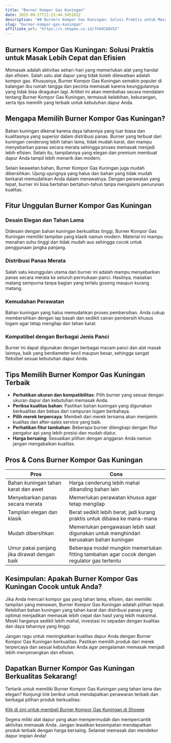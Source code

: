 ```yaml
---
title: "Burner Kompor Gas Kuningan"
date: 2025-09-27T21:23:44.545182Z
description: "## Burners Kompor Gas Kuningan: Solusi Praktis untuk Masak Lebih Cepat dan Efisien..."
slug: "burner-kompor-gas-kuningan"
affiliate_url: "https://s.shopee.co.id/7V44C68VX2"
---
```

## Burners Kompor Gas Kuningan: Solusi Praktis untuk Masak Lebih Cepat dan Efisien

Memasak adalah aktivitas sehari-hari yang memerlukan alat yang handal dan efisien. Salah satu alat dapur yang tidak boleh dilewatkan adalah kompor gas. Khususnya, Burner Kompor Gas Kuningan semakin populer di kalangan ibu rumah tangga dan pecinta memasak karena keunggulannya yang tidak bisa diragukan lagi. Artikel ini akan membahas secara mendalam tentang Burner Kompor Gas Kuningan, termasuk kelebihan, kekurangan, serta tips memilih yang terbaik untuk kebutuhan dapur Anda.

## Mengapa Memilih Burner Kompor Gas Kuningan?

Bahan kuningan dikenal karena daya tahannya yang luar biasa dan kualitasnya yang superior dalam distribusi panas. Burner yang terbuat dari kuningan cenderung lebih tahan lama, tidak mudah karat, dan mampu menyebarkan panas secara merata sehingga proses memasak menjadi lebih efisien. Selain itu, tampilannya yang elegan dan premium membuat dapur Anda tampil lebih menarik dan modern.

Selain keawetan bahan, Burner Kompor Gas Kuningan juga mudah dibersihkan. Ujung-ujungnya yang halus dan bahan yang tidak mudah berkarat memudahkan Anda dalam merawatnya. Dengan perawatan yang tepat, burner ini bisa bertahan bertahun-tahun tanpa mengalami penurunan kualitas.

## Fitur Unggulan Burner Kompor Gas Kuningan

### Desain Elegan dan Tahan Lama

Didesain dengan bahan kuningan berkualitas tinggi, Burner Kompor Gas Kuningan memiliki tampilan yang klasik namun modern. Material ini mampu menahan suhu tinggi dan tidak mudah aus sehingga cocok untuk penggunaan jangka panjang.

### Distribusi Panas Merata

Salah satu keunggulan utama dari burner ini adalah mampu menyebarkan panas secara merata ke seluruh permukaan panci. Hasilnya, masakan matang sempurna tanpa bagian yang terlalu gosong maupun kurang matang.

### Kemudahan Perawatan

Bahan kuningan yang halus memudahkan proses pembersihan. Anda cukup membersihkan dengan lap basah dan sedikit cairan pembersih khusus logam agar tetap mengilap dan tahan karat.

### Kompatibel dengan Berbagai Jenis Panci

Burner ini dapat digunakan dengan berbagai macam panci dan alat masak lainnya, baik yang berdiameter kecil maupun besar, sehingga sangat fleksibel sesuai kebutuhan dapur Anda.

## Tips Memilih Burner Kompor Gas Kuningan Terbaik

- **Perhatikan ukuran dan kompatibilitas**: Pilih burner yang sesuai dengan ukuran dapur dan kebutuhan memasak Anda.
- **Periksa kualitas bahan**: Pastikan bahan kuningan yang digunakan berkualitas dan bebas dari campuran logam berbahaya.
- **Pilih merek terpercaya**: Membeli dari merek ternama akan menjamin kualitas dan after-sales service yang baik.
- **Perhatikan fitur tambahan**: Beberapa burner dilengkapi dengan fitur pengatur api yang lebih presisi dan mudah diatur.
- **Harga bersaing**: Sesuaikan pilihan dengan anggaran Anda namun jangan mengabaikan kualitas.

## Pros & Cons Burner Kompor Gas Kuningan

| **Pros**                                       | **Cons**                                  |
|------------------------------------------------|-------------------------------------------|
| Bahan kuningan tahan karat dan awet          | Harga cenderung lebih mahal dibanding bahan lain |
| Menyebarkan panas secara merata             | Memerlukan perawatan khusus agar tetap mengilap |
| Tampilan elegan dan klasik                   | Berat sedikit lebih berat, jadi kurang praktis untuk dibawa ke mana-mana |
| Mudah dibersihkan                          | Memerlukan pengawasan lebih saat digunakan untuk menghindari kerusakan bahan kuningan |
| Umur pakai panjang jika dirawat dengan baik | Beberapa model mungkin memerlukan fitting tambahan agar cocok dengan regulator gas tertentu |

## Kesimpulan: Apakah Burner Kompor Gas Kuningan Cocok untuk Anda?

Jika Anda mencari kompor gas yang tahan lama, efisien, dan memiliki tampilan yang menawan, Burner Kompor Gas Kuningan adalah pilihan tepat. Kelebihan bahan kuningan yang tahan karat dan distribusi panas yang optimal menjadikan memasak lebih cepat dan hasil yang lebih maksimal. Meski harganya sedikit lebih mahal, investasi ini sepadan dengan kualitas dan daya tahannya yang tinggi.

Jangan ragu untuk meningkatkan kualitas dapur Anda dengan Burner Kompor Gas Kuningan berkualitas. Pastikan memilih produk dari merek terpercaya dan sesuai kebutuhan Anda agar pengalaman memasak menjadi lebih menyenangkan dan efisien.

## Dapatkan Burner Kompor Gas Kuningan Berkualitas Sekarang!

Tertarik untuk memiliki Burner Kompor Gas Kuningan yang tahan lama dan elegan? Kunjungi link berikut untuk mendapatkan penawaran terbaik dan berbagai pilihan produk berkualitas:

[Klik di sini untuk membeli Burner Kompor Gas Kuningan di Shopee](https://s.shopee.co.id/7V44C68VX2)

Segera miliki alat dapur yang akan mempermudah dan mempercantik aktivitas memasak Anda. Jangan lewatkan kesempatan mendapatkan produk terbaik dengan harga bersaing. Selamat memasak dan mendekor dapur impian Anda!
